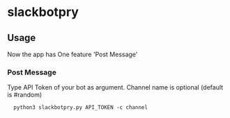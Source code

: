 # slackbotpry


## Usage

Now the app has One feature 'Post Message'

### Post Message 

Type API Token of your bot as argument.
Channel name is optional (default is #random)

```
  python3 slackbotpry.py API_TOKEN -c channel
```
